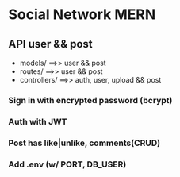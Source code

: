 # Social Network MERN

## API user && post

- models/ ==>> user && post
- routes/ ==>> user && post
- controllers/ ==>> auth, user, upload && post

### Sign in with encrypted password (bcrypt)

### Auth with JWT

### Post has like|unlike, comments(CRUD)

### Add .env (w/ PORT, DB_USER)
